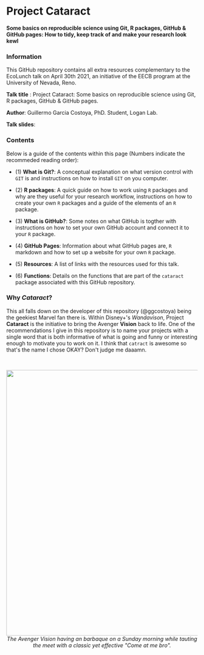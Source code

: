 # Project **Cataract**
**Some basics on reproducible science using Git, R packages, GitHub & GitHub pages: How to tidy, keep track of and make your research look kewl**

### **Information** 

This GitHub repository contains all extra resources complementary to the EcoLunch talk on April 30th 2021, an initiative of the EECB program at the University of Nevada, Reno. 

**Talk title** : Project Cataract: Some basics on reproducible science using Git, R packages, GitHub & GitHub pages.

**Author**: Guillermo Garcia Costoya, PhD. Student, Logan Lab. 

**Talk slides**: 

### **Contents**

Below is a guide of the contents within this page (Numbers indicate the recommeded reading order): 

* (1) **What is Git?**: A conceptual explanation on what version control with `GIT` is and instructions on how to install `GIT` on you computer. 

* (2) **R packages**: A quick guide on how to work using `R` packages and why are they useful for your research workflow, instructions on how to create your own `R` packages and a guide of the elements of an `R` package.

* (3) **What is GitHub?**: Some notes on what GitHub is togther with instructions on how to set your own GitHub account and connect it to your `R` package. 

* (4) **GitHub Pages**: Information about what GitHub pages are, `R` markdown and how to set up a website for your own `R` package. 

* (5) **Resources**: A list of links with the resources used for this talk. 

* (6) **Functions**: Details on the functions that are part of the `cataract` package associated with this GitHub repository. 

### **Why _Cataract_?** 

This all falls down on the developer of this repository (@ggcostoya) being the geekiest Marvel fan there is. Within Disney+'s *Wandavison*, Project **Cataract**  is the initiative to bring the Avenger **Vision** back to life. One of the recommendations I give in this repository is to name your projects with a single word that is both informative of what is going and funny or interesting enough to motivate you to work on it. I think that `catract` is awesome so that's the name I chose OKAY? Don't judge me daaamn. 

<br>
<p align="center">
  <img src="https://static1.cbrimages.com/wordpress/wp-content/uploads/2021/01/WandaVision-Paul-Bettany-Vision.jpg" width="700">
  <br>
  <em> The Avenger Vision having an barbaque on a Sunday morning while tauting the meet with a classic yet effective "Come at me bro".</em>
</p>




